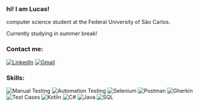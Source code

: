 ### hi! I am Lucas!


computer science student at the Federal University of São Carlos. 

Currently studying in summer break!


### Contact me:


[![LinkedIn](https://img.shields.io/badge/LinkedIn-Profile-blue?style=flat-square&logo=linkedin)](https://www.linkedin.com/in/lucas-crempe-6733b9289/) [![Gmail](https://img.shields.io/badge/Gmail-Contact-red?style=flat-square&logo=gmail)](mailto:crempelucas@gmail.com)


### Skills:

![Manual Testing]()
![Automation Testing]()
![Selenium]()
![Postman]()
![Gherkin]()
![Test Cases]()
![Kotlin]()
![C#]()
![Java]()
![SQL]() 










